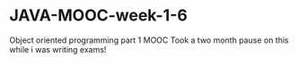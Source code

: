 # JAVA-MOOC-week-1-6
Object oriented programming part 1 MOOC
Took a two month pause on this while i was writing exams!
